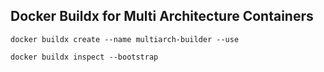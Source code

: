 

## Docker Buildx for Multi Architecture Containers

```
docker buildx create --name multiarch-builder --use
```

```
docker buildx inspect --bootstrap
```


